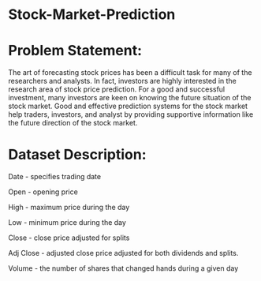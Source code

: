# Stock-Market-Prediction
# Problem Statement:
The art of forecasting stock prices has been a difficult task for many of the researchers and analysts. In fact, investors are highly interested in the research area of stock price prediction. For a good and successful investment, many investors are keen on knowing the future situation of the stock market. Good and effective prediction systems for the stock market help traders, investors, and analyst by providing supportive information like the future direction of the stock market.

# Dataset Description:

Date - specifies trading date

Open - opening price

High - maximum price during the day

Low - minimum price during the day

Close - close price adjusted for splits

Adj Close - adjusted close price adjusted for both dividends and splits.

Volume - the number of shares that changed hands during a given day
